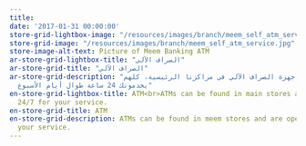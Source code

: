 ```yaml
---
title: 
date: '2017-01-31 00:00:00'
store-grid-lightbox-image: "/resources/images/branch/meem_self_atm_service.jpg"
store-grid-image: "/resources/images/branch/meem_self_atm_service.jpg"
store-image-alt-text: Picture of Meem Banking ATM
ar-store-grid-lightbox-title: "الصراف الآلي"
ar-store-grid-title: "الصراف الآلي"
ar-store-grid-description: "تقدر تلاقي أجهزة الصراف الآلي في مراكزنا الرئيسية، كلهم
  يخدمونك 24 ساعة طوال أيام الأسبوع"
en-store-grid-lightbox-title: ATM<br>ATMs can be found in main stores and are open
  24/7 for your service.
en-store-grid-title: ATM
en-store-grid-description: ATMs can be found in meem stores and are open 24/7 for
  your service.
---
```


